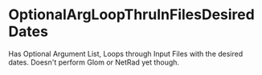 OptionalArgLoopThruInFilesDesiredDates
======================================

Has Optional Argument List, Loops through Input Files with the desired dates.  Doesn't perform Glom or NetRad yet though.